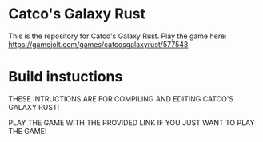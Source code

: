 # Catco's Galaxy Rust
This is the repository for Catco's Galaxy Rust.
Play the game here: https://gamejolt.com/games/catcosgalaxyrust/577543
# Build instuctions
THESE INTRUCTIONS ARE FOR COMPILING AND EDITING CATCO'S GALAXY RUST!

PLAY THE GAME WITH THE PROVIDED LINK IF YOU JUST WANT TO PLAY THE GAME!
